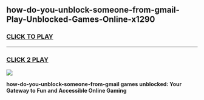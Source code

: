 
## how-do-you-unblock-someone-from-gmail-Play-Unblocked-Games-Online-x1290
<h3>
<a href="https://premium76.site?title=how-do-you-unblock-someone-from-gmail&ref=25A">CLICK TO PLAY</a></h3>
<hr>

<h3>
<a href="https://premium76.site?title=how-do-you-unblock-someone-from-gmail&ref=25A">CLICK 2 PLAY</a>
  
</h3>

<a href="https://premium76.site?title=how-do-you-unblock-someone-from-gmail&ref=25A"><img src="https://clearcache.store/games.png"></a>


**how-do-you-unblock-someone-from-gmail games unblocked: Your Gateway to Fun and Accessible Online Gaming**
